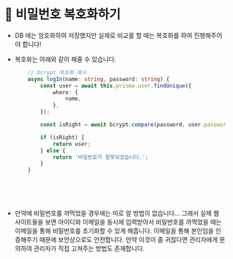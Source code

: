 # 🔔 비밀번호 복호화하기

- DB 에는 암호화하여 저장했지만 실제로 비교를 할 때는 복호화를 하여 진행해주어야 합니다!

- 복호화는 아래와 같이 해줄 수 있습니다. 
    ```ts
        // bcrypt 복호화 예시
        async logIn(name: string, password: string) {
            const user = await this.prisma.user.findUnique({
                where: {
                    name,
                },
            });

            const isRight = await bcrypt.compare(password, user.password);

            if (isRight) {
                return user;
            } else {
                return '비밀번호가 잘못되었습니다.';
            }
        }
    ```
    <br/><br/><br/>

- 만약에 비밀번호를 까먹었을 경우에는 따로 알 방법이 없습니다... 그래서 실제 웹 사이트들을 보면 아이디와 이메일을 동시에 입력받아서 비밀번호를 까먹었을 때는 이메일을 통해 비밀번호를 초기화할 수 있게 해줍니다. 이메일을 통해 본인임을 인증해주기 때문에 보안상으로도 안전합니다. 만약 이것이 좀 귀찮다면 관리자에게 문의하여 관리자가 직접 고쳐주는 방법도 존재합니다. 